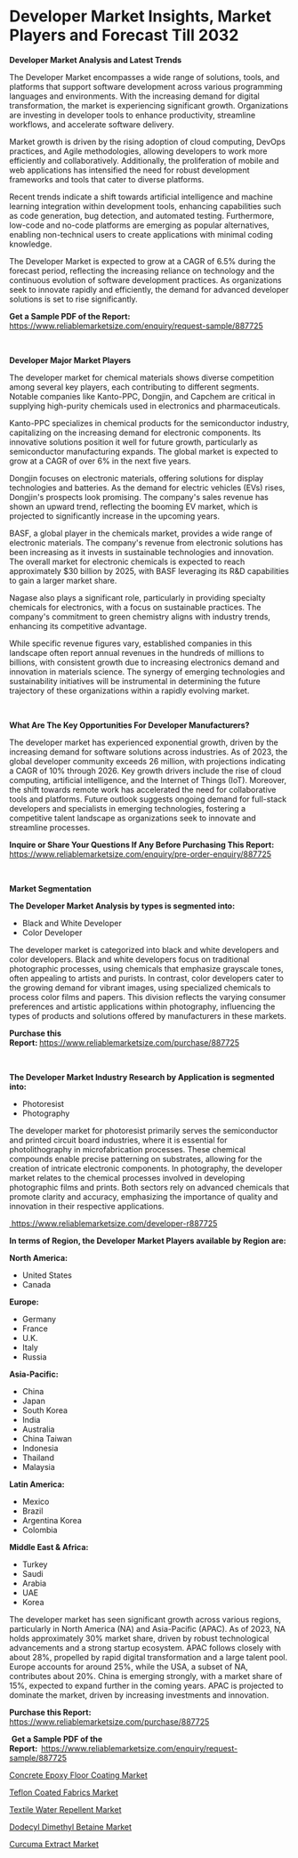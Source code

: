 <p><h1>Developer Market Insights, Market Players and Forecast Till 2032</h1></p><p><strong>Developer Market Analysis and Latest Trends</strong></p>
<p><p>The Developer Market encompasses a wide range of solutions, tools, and platforms that support software development across various programming languages and environments. With the increasing demand for digital transformation, the market is experiencing significant growth. Organizations are investing in developer tools to enhance productivity, streamline workflows, and accelerate software delivery.</p><p>Market growth is driven by the rising adoption of cloud computing, DevOps practices, and Agile methodologies, allowing developers to work more efficiently and collaboratively. Additionally, the proliferation of mobile and web applications has intensified the need for robust development frameworks and tools that cater to diverse platforms.</p><p>Recent trends indicate a shift towards artificial intelligence and machine learning integration within development tools, enhancing capabilities such as code generation, bug detection, and automated testing. Furthermore, low-code and no-code platforms are emerging as popular alternatives, enabling non-technical users to create applications with minimal coding knowledge.</p><p>The Developer Market is expected to grow at a CAGR of 6.5% during the forecast period, reflecting the increasing reliance on technology and the continuous evolution of software development practices. As organizations seek to innovate rapidly and efficiently, the demand for advanced developer solutions is set to rise significantly.</p></p>
<p><strong>Get a Sample PDF of the Report:&nbsp;</strong> <a href="https://www.reliablemarketsize.com/enquiry/request-sample/887725?utm_campaign=2034&utm_medium=2&utm_source=Github&utm_content=ia&utm_term=02042025&utm_id=developer">https://www.reliablemarketsize.com/enquiry/request-sample/887725</a></p>
<p>&nbsp;</p>
<p><strong>Developer Major Market Players</strong></p>
<p><p>The developer market for chemical materials shows diverse competition among several key players, each contributing to different segments. Notable companies like Kanto-PPC, Dongjin, and Capchem are critical in supplying high-purity chemicals used in electronics and pharmaceuticals. </p><p>Kanto-PPC specializes in chemical products for the semiconductor industry, capitalizing on the increasing demand for electronic components. Its innovative solutions position it well for future growth, particularly as semiconductor manufacturing expands. The global market is expected to grow at a CAGR of over 6% in the next five years.</p><p>Dongjin focuses on electronic materials, offering solutions for display technologies and batteries. As the demand for electric vehicles (EVs) rises, Dongjin's prospects look promising. The company's sales revenue has shown an upward trend, reflecting the booming EV market, which is projected to significantly increase in the upcoming years.</p><p>BASF, a global player in the chemicals market, provides a wide range of electronic materials. The company's revenue from electronic solutions has been increasing as it invests in sustainable technologies and innovation. The overall market for electronic chemicals is expected to reach approximately $30 billion by 2025, with BASF leveraging its R&D capabilities to gain a larger market share.</p><p>Nagase also plays a significant role, particularly in providing specialty chemicals for electronics, with a focus on sustainable practices. The company's commitment to green chemistry aligns with industry trends, enhancing its competitive advantage.</p><p>While specific revenue figures vary, established companies in this landscape often report annual revenues in the hundreds of millions to billions, with consistent growth due to increasing electronics demand and innovation in materials science. The synergy of emerging technologies and sustainability initiatives will be instrumental in determining the future trajectory of these organizations within a rapidly evolving market.</p></p>
<p>&nbsp;</p>
<p><strong>What Are The Key Opportunities For Developer Manufacturers?</strong></p>
<p><p>The developer market has experienced exponential growth, driven by the increasing demand for software solutions across industries. As of 2023, the global developer community exceeds 26 million, with projections indicating a CAGR of 10% through 2026. Key growth drivers include the rise of cloud computing, artificial intelligence, and the Internet of Things (IoT). Moreover, the shift towards remote work has accelerated the need for collaborative tools and platforms. Future outlook suggests ongoing demand for full-stack developers and specialists in emerging technologies, fostering a competitive talent landscape as organizations seek to innovate and streamline processes.</p></p>
<p><strong>Inquire or Share Your Questions If Any Before Purchasing This Report:</strong> <a href="https://www.reliablemarketsize.com/enquiry/pre-order-enquiry/887725?utm_campaign=2034&utm_medium=2&utm_source=Github&utm_content=ia&utm_term=02042025&utm_id=developer">https://www.reliablemarketsize.com/enquiry/pre-order-enquiry/887725</a></p>
<p>&nbsp;</p>
<p><strong>Market Segmentation</strong></p>
<p><strong>The Developer Market Analysis by types is segmented into:</strong></p>
<p><ul><li>Black and White Developer</li><li>Color Developer</li></ul></p>
<p><p>The developer market is categorized into black and white developers and color developers. Black and white developers focus on traditional photographic processes, using chemicals that emphasize grayscale tones, often appealing to artists and purists. In contrast, color developers cater to the growing demand for vibrant images, using specialized chemicals to process color films and papers. This division reflects the varying consumer preferences and artistic applications within photography, influencing the types of products and solutions offered by manufacturers in these markets.</p></p>
<p><strong>Purchase this Report:&nbsp;</strong><a href="https://www.reliablemarketsize.com/purchase/887725?utm_campaign=2034&utm_medium=2&utm_source=Github&utm_content=ia&utm_term=02042025&utm_id=developer">https://www.reliablemarketsize.com/purchase/887725</a></p>
<p>&nbsp;</p>
<p><strong>The Developer Market Industry Research by Application is segmented into:</strong></p>
<p><ul><li>Photoresist</li><li>Photography</li></ul></p>
<p><p>The developer market for photoresist primarily serves the semiconductor and printed circuit board industries, where it is essential for photolithography in microfabrication processes. These chemical compounds enable precise patterning on substrates, allowing for the creation of intricate electronic components. In photography, the developer market relates to the chemical processes involved in developing photographic films and prints. Both sectors rely on advanced chemicals that promote clarity and accuracy, emphasizing the importance of quality and innovation in their respective applications.</p></p>
<p><a href="https://www.reliablemarketsize.com/developer-r887725?utm_campaign=2034&utm_medium=2&utm_source=Github&utm_content=ia&utm_term=02042025&utm_id=developer">&nbsp;https://www.reliablemarketsize.com/developer-r887725</a></p>
<p><strong>In terms of Region, the Developer Market Players available by Region are:</strong></p>
<p>
    <p> <strong> North America: </strong>
        <ul>
            <li>United States</li>
            <li>Canada</li>
        </ul>
        </p> 
    <p> <strong> Europe: </strong>
        <ul>
            <li>Germany</li>
            <li>France</li>
            <li>U.K.</li>
            <li>Italy</li>
            <li>Russia</li>
        </ul>
        </p> 
    <p> <strong> Asia-Pacific: </strong>
        <ul>
            <li>China</li>
            <li>Japan</li>
            <li>South Korea</li>
            <li>India</li>
            <li>Australia</li>
            <li>China Taiwan</li>
            <li>Indonesia</li>
            <li>Thailand</li>
            <li>Malaysia</li>
        </ul>
        </p> 
    <p> <strong> Latin America: </strong>
        <ul>
            <li>Mexico</li>
            <li>Brazil</li>
            <li>Argentina Korea</li>
            <li>Colombia</li>
        </ul>
        </p> 
    <p> <strong> Middle East & Africa: </strong>
        <ul>
            <li>Turkey</li>
            <li>Saudi</li>
            <li>Arabia</li>
            <li>UAE</li>
            <li>Korea</li>
        </ul>
    </p>
    </p>
<p><p>The developer market has seen significant growth across various regions, particularly in North America (NA) and Asia-Pacific (APAC). As of 2023, NA holds approximately 30% market share, driven by robust technological advancements and a strong startup ecosystem. APAC follows closely with about 28%, propelled by rapid digital transformation and a large talent pool. Europe accounts for around 25%, while the USA, a subset of NA, contributes about 20%. China is emerging strongly, with a market share of 15%, expected to expand further in the coming years. APAC is projected to dominate the market, driven by increasing investments and innovation.</p></p>
<p><strong>Purchase this Report: </strong><a href="https://www.reliablemarketsize.com/purchase/887725?utm_campaign=2034&utm_medium=2&utm_source=Github&utm_content=ia&utm_term=02042025&utm_id=developer">https://www.reliablemarketsize.com/purchase/887725</a></p>
<p>&nbsp;<strong>Get a Sample PDF of the Report:&nbsp;&nbsp;</strong><a href="https://www.reliablemarketsize.com/enquiry/request-sample/887725?utm_campaign=2034&utm_medium=2&utm_source=Github&utm_content=ia&utm_term=02042025&utm_id=developer">https://www.reliablemarketsize.com/enquiry/request-sample/887725</a></p>
<p><strong></strong></p>
<p><p><a href="https://github.com/kielbledeni0/Market-Research-Report-List-1/blob/main/concrete-epoxy-floor-coating-market.md?utm_campaign=2034&utm_medium=2&utm_source=Github&utm_content=ia&utm_term=02042025&utm_id=developer">Concrete Epoxy Floor Coating Market</a></p><p><a href="https://github.com/calizlewin2f/Market-Research-Report-List-1/blob/main/teflon-coated-fabrics-market.md?utm_campaign=2034&utm_medium=2&utm_source=Github&utm_content=ia&utm_term=02042025&utm_id=developer">Teflon Coated Fabrics Market</a></p><p><a href="https://github.com/ernierintzfu/Market-Research-Report-List-1/blob/main/textile-water-repellent-market.md?utm_campaign=2034&utm_medium=2&utm_source=Github&utm_content=ia&utm_term=02042025&utm_id=developer">Textile Water Repellent Market</a></p><p><a href="https://github.com/grevecodeeol/Market-Research-Report-List-1/blob/main/dodecyl-dimethyl-betaine-market.md?utm_campaign=2034&utm_medium=2&utm_source=Github&utm_content=ia&utm_term=02042025&utm_id=developer">Dodecyl Dimethyl Betaine Market</a></p><p><a href="https://github.com/janustabarf2/Market-Research-Report-List-1/blob/main/curcuma-extract-market.md?utm_campaign=2034&utm_medium=2&utm_source=Github&utm_content=ia&utm_term=02042025&utm_id=developer">Curcuma Extract Market</a></p></p>